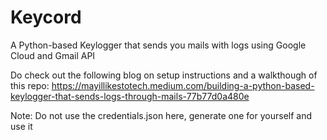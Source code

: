 # Keycord
A Python-based Keylogger that sends you mails with logs using Google Cloud and Gmail API

Do check out the following blog on setup instructions and a walkthough of this repo:
https://mayillikestotech.medium.com/building-a-python-based-keylogger-that-sends-logs-through-mails-77b77d0a480e

Note:
Do not use the credentials.json here, generate one for yourself and use it

